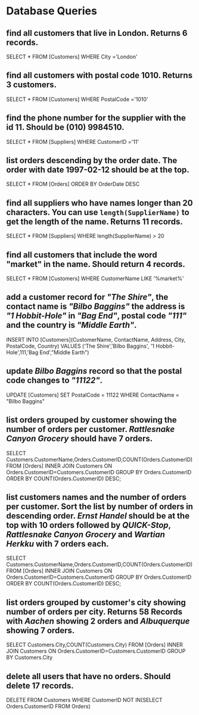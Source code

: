 # Database Queries

## find all customers that live in London. Returns 6 records.
SELECT * FROM [Customers] WHERE City ='London'
## find all customers with postal code 1010. Returns 3 customers.
SELECT * FROM [Customers] WHERE PostalCode ='1010'
## find the phone number for the supplier with the id 11. Should be (010) 9984510.
SELECT * FROM [Suppliers] WHERE CustomerID ='11'
## list orders descending by the order date. The order with date 1997-02-12 should be at the top.
SELECT * FROM [Orders] ORDER BY OrderDate DESC
## find all suppliers who have names longer than 20 characters. You can use `length(SupplierName)` to get the length of the name. Returns 11 records.
SELECT * FROM [Suppliers] WHERE length(SupplierName) > 20
## find all customers that include the word "market" in the name. Should return 4 records.
SELECT * FROM [Customers] WHERE CustomerName LIKE '%market%'
## add a customer record for _"The Shire"_, the contact name is _"Bilbo Baggins"_ the address is _"1 Hobbit-Hole"_ in _"Bag End"_, postal code _"111"_ and the country is _"Middle Earth"_.
INSERT INTO [Customers](CustomerName, ContactName, Address, City, PostalCode, Country) VALUES ('The Shire','Bilbo Baggins', '1 Hobbit-Hole',111,'Bag End',"Middle Earth")
## update _Bilbo Baggins_ record so that the postal code changes to _"11122"_.
UPDATE [Customers] SET PostalCode = 11122 WHERE ContactName = "Bilbo Baggins" 
## list orders grouped by customer showing the number of orders per customer. _Rattlesnake Canyon Grocery_ should have 7 orders.
SELECT Customers.CustomerName,Orders.CustomerID,COUNT(Orders.CustomerID)
FROM [Orders] 
INNER JOIN Customers ON Orders.CustomerID=Customers.CustomerID
GROUP BY Orders.CustomerID
ORDER BY COUNT(Orders.CustomerID) DESC;
## list customers names and the number of orders per customer. Sort the list by number of orders in descending order. _Ernst Handel_ should be at the top with 10 orders followed by _QUICK-Stop_, _Rattlesnake Canyon Grocery_ and _Wartian Herkku_ with 7 orders each.
SELECT Customers.CustomerName,Orders.CustomerID,COUNT(Orders.CustomerID)
FROM [Orders] 
INNER JOIN Customers ON Orders.CustomerID=Customers.CustomerID
GROUP BY Orders.CustomerID
ORDER BY COUNT(Orders.CustomerID) DESC;
## list orders grouped by customer's city showing number of orders per city. Returns 58 Records with _Aachen_ showing 2 orders and _Albuquerque_ showing 7 orders.
SELECT Customers.City,COUNT(Customers.City)
FROM [Orders] 
INNER JOIN Customers ON Orders.CustomerID=Customers.CustomerID
GROUP BY Customers.City

## delete all users that have no orders. Should delete 17 records.
DELETE
FROM Customers
WHERE CustomerID
NOT IN(SELECT Orders.CustomerID FROM Orders)